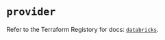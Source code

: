 # `provider`

Refer to the Terraform Registory for docs: [`databricks`](https://registry.terraform.io/providers/databricks/databricks/1.14.3/docs).
